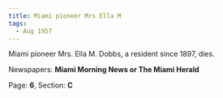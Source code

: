 ```yaml
---  
title: Miami pioneer Mrs Ella M  
tags:  
  - Aug 1957  
---  
```

  
Miami pioneer Mrs. Ella M. Dobbs, a resident since 1897, dies.  
  
Newspapers: **Miami Morning News or The Miami Herald**  
  
Page: **6**, Section: **C** 
